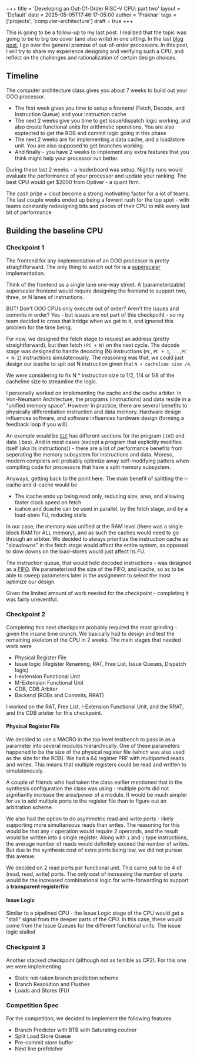 +++
title = 'Developing an Out-Of-Order RISC-V CPU: part two'
layout = 'Default'
date = 2025-05-05T17:46:17-05:00
author = 'Prakhar'
tags = ['projects', 'computer-architecture']
draft = true
+++

This is going to be a follow-up to my last post. I realized that the topic
was going to be to big too cover (and also write) in one sitting. In the last 
[blog post](https://screamingpigeon.github.io/projects/ooo_pt1/), I go over
the general premise of out-of-order processors. In this post, I will try to share 
my experience designing and verifying such a CPU, and reflect on the challenges and
rationalization of certain design choices.



## Timeline 

The computer architecture class gives you about 7 weeks to build out your OOO processor.

- The first week gives you time to setup a frontend (Fetch, Decode, and Instruction Queue) and your instruction cache
- The next 2 weeks give you time to get issue/dispatch logic working, and also create 
functional units for arithmetic operations. You are also exptected to get the ROB and commit logic
going in this phase
- The next 2 weeks are for implementing a data cache, and a load/store unit. You are also supposed 
to get branches working.
- And finally - you have 2 weeks to implement any extra features that you think might help your processor
run better.


During these last 2 weeks - a leaderboard was setup. Nightly runs would evaluate the performance of your 
processor and update your ranking. The best CPU would get $2000 from Optiver - a quant firm.


The cash prize + clout become a strong motivating factor for a lot of teams. The last couple weeks ended
up being a fevrent rush for the top spot - with teams constantly redesigning bits and pieces of their
CPU to milk every last bit of performance



## Building the baseline CPU

### Checkpoint 1

The frontend for any implementation of an OOO processor is pretty straightforward. The only thing to watch
out for is a [superscalar](https://en.wikipedia.org/wiki/Superscalar_processor) implementation. 

Think of the frontend as a single lane one-way street. A (parameterizable) superscalar frontend would require
designing the frontend to support two, three, or N lanes of instructions.  

BUT! Don't OOO CPUs only execute out of order? Aren't the issues and commits in order? Yes - but issues 
are not part of this checkpoiht - so my team decided to cross that bridge when we get to it, and ignored 
this problem for the time being.

For now, we designed the fetch stage to request an address (pretty straightforward), but then fetch `(PC + N)` on the 
next cycle. The decode stage was designed to handle decoding (N) instructions (`PC`, `PC + 1`,`...` ,`PC + N-1`) 
instructions simulatenously. The reasoning was that, we could just design our icache to spit out N instruction given that
`N < cacheline size /4`.

We were considering to fix N * instruction size to 1/2, 1/4 or 1/8 of the cacheline size to streamline the logic.


I personally worked on implementing the cache and the cache arbiter. In Von-Neumann Architecture, the programs (instructions)
and data reside in a "unified memory space". However in practice, there are several benefits to physically 
differentiation instruction and data memory. Hardware design influences software, and software influences hardware design
(forming a feedback loop if you will). 

An example would be [`ELF`](https://en.wikipedia.org/wiki/Executable_and_Linkable_Format) has different sections for the program (.txt) and data
(.bss). And in most cases (except a program that explicitly modifies itself (aka its instructions)) - there are a lot of 
performance benefits from seperating the memory subsystem for instructions and data. Moreso, modern compilers will probably
optimize away self-modifying patters when compiling code for processors that have a split memory subsystem.

Anyways, getting back to the point here. The main benefit of splitting the i-cache and d-cache would be
- The icache ends up being read only, reducing size, area, and allowing faster clock speed on fetch
- icahce and dcache can be used in parallel, by the fetch stage, and by a load-store FU, reducing stalls

In our case, the memory was unified at the RAM level (there was a single block RAM for ALL memory), and as such 
the caches would need to go through an arbiter. We decided to always prioritize the instruction cache as "slowdowns"
in the fetch stage would affect the entire system, as opposed to slow downs on the load-stores would just affect its FU.


The instruction queue, that would hold decoded instructions - was designed as a [FIFO](https://www.chipverify.com/verilog/synchronous-fifo).
We parameterized the size of the FIFO, and icache, so as to be able to sweep parameters later in the assignment to select
the most optimize our design.

Given the limited amount of work needed for the checkpoint - completing it was fairly uneventful.

### Checkpoint 2

Completing this next checkpoint probably required the most grinding - given the insane time crunch. We basically
had to design and test the remaining skeleton of the CPU in 2 weeks. The main stages that needed work were
- Physical Register File
- Issue logic (Register Renaming, RAT, Free List, Issue Queues, Dispatch logic)
- I-extension Functional Unit
- M-Extension Functional Unit
- CDB, CDB Arbiter
- Backend (ROBs and Commits, RRAT)

I worked on the RAT, Free List, I-Extension Functional Unit, and the RRAT, and the CDB arbiter for this checkpoint. 

#### Physical Register File
We decided to use a MACRO in the top level testbench to pass in as a parameter into several modules hierarchically.
One of these parameters happened to be the size of the physical register file (which was also used as the size for
the ROB). We had a 64 register PRF with multiported reads and writes. This means that multiple registers could
be read and written to simulatenously.

A couple of friends who had taken the class earlier mentioned that in the synthesis configuration the class
was using - multiple ports did not signifiantly increase the area/power of a module. It would be much
simpler for us to add multiple ports to the register file than to figure out an arbitration scheme.

We also had the option to do asymmetric read and write ports - likely supporting more simultaneous reads
than writes. The reasoning for this would be that any `r` operation would require 2 operands, and the
result would be written into a single register. Along with `i` and `j` type instructions, the average
number of reads would definitely exceed the number of writes. But due to the synthesis cost of extra ports
being low, we did not pursue this avenue. 

We decided on 2 read ports per functional unit. This came out to be 4 of (read, read, write) ports. The only 
cost of increasing the number of ports would be the  increased combinational logic for write-forwarding to support a
**transparent registerfile**


#### Issue Logic
Similar to a pipelined CPU - the Issue Logic stage of the CPU would get a "stall" signal from the deeper parts
of the CPU. In this case, these would come from the Issue Queues for the different functional units. 
The issue logic stalled 

### Checkpoint 3
Another stacked checkpoint (although not as terrible as CP2). For this one we were implementing
- Static not-taken branch prediction scheme
- Branch Resolution and Flushes
- Loads and Stores (FU)



### Competition Spec
For the competition, we decided to implement the following features
- Branch Predictor with BTB with Saturating coutner
- Split Load Store Queue
- Pre-commit store buffer
- Next line prefetcher


